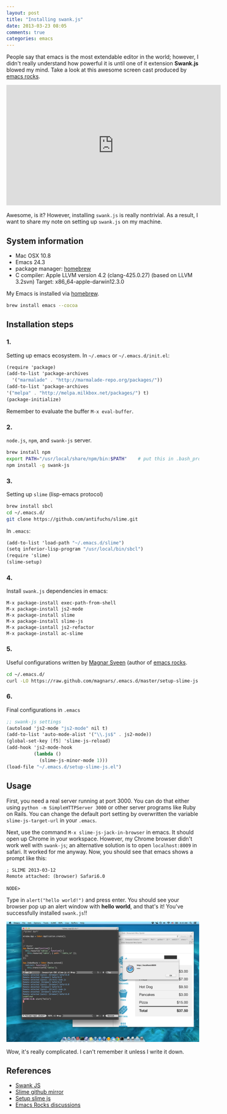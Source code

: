```yaml
---
layout: post
title: "Installing swank.js"
date: 2013-03-23 08:05
comments: true
categories: emacs
---
```


People say that emacs is the most extendable editor in the world; however, I didn't really understand how powerful it is until one of it extension **Swank.js** blowed my mind. Take a look at this awesome screen cast produced by [emacs rocks][emacs rocks].

<iframe width="560" height="315" src="http://www.youtube.com/embed/qwtVtcQQfqc" frameborder="0" allowfullscreen></iframe>

<!--more-->

Awesome, is it? However, installing `swank.js` is really nontrivial. As a result, I want to share my note on setting up `swank.js` on my machine.

System information
------------------

* Mac OSX 10.8
* Emacs 24.3
* package manager: [homebrew][homebrew]
* C compiler: Apple LLVM version 4.2 (clang-425.0.27) (based on LLVM 3.2svn) Target: x86_64-apple-darwin12.3.0

My Emacs is installed via [homebrew][homebrew].

```sh
brew install emacs --cocoa
```

Installation steps
------------------

### 1. 
Setting up emacs ecosystem. In `~/.emacs` or `~/.emacs.d/init.el`:

```scm
(require 'package)
(add-to-list 'package-archives
  '("marmalade" . "http://marmalade-repo.org/packages/"))
(add-to-list 'package-archives
'("melpa" . "http://melpa.milkbox.net/packages/") t)
(package-initialize)
```

Remember to evaluate the buffer `M-x eval-buffer`.

### 2. 
`node.js`, `npm`, and `swank-js` server.

```sh
brew install npm
export PATH="/usr/local/share/npm/bin:$PATH"    # put this in .bash_profile
npm install -g swank-js
```

### 3. 
Setting up `slime` (lisp-emacs protocol)

```sh
brew install sbcl
cd ~/.emacs.d/
git clone https://github.com/antifuchs/slime.git
```

In `.emacs`:

```scm
(add-to-list 'load-path "~/.emacs.d/slime")
(setq inferior-lisp-program "/usr/local/bin/sbcl")
(require 'slime)
(slime-setup)
```

### 4. 
Install `swank.js` dependencies in emacs:

~~~
M-x package-install exec-path-from-shell
M-x package-install js2-mode
M-x package-install slime
M-x package-install slime-js
M-x package-isntall js2-refactor
M-x package-install ac-slime
~~~

### 5. 
Useful configurations written by [Magnar Sveen](https://github.com/magnars) (author of [emacs rocks][emacs rocks].

```sh
cd ~/.emacs.d/
curl -LO https://raw.github.com/magnars/.emacs.d/master/setup-slime-js.el
```

### 6. 
Final configurations in `.emacs`

```scm
;; swank-js settings
(autoload 'js2-mode "js2-mode" nil t)
(add-to-list 'auto-mode-alist '("\\.js$" . js2-mode))
(global-set-key [f5] 'slime-js-reload)
(add-hook 'js2-mode-hook
          (lambda ()
            (slime-js-minor-mode 1)))
(load-file "~/.emacs.d/setup-slime-js.el")
```

Usage
-----

First, you need a real server running at port 3000. You can do that either using `python -m SimpleHTTPServer 3000` or other server programs like Ruby on Rails. You can change the default port setting by overwritten the variable `slime-js-target-url` in your `.emacs`.

Next, use the command `M-x slime-js-jack-in-browser` in emacs. It should open up Chrome in your workspace. However, my Chrome browser didn't work well with `swank-js`; an alternative solution is to open `localhost:8009` in safari. It worked for me anyway. Now, you should see that emacs shows a prompt like this:

~~~
; SLIME 2013-03-12
Remote attached: (browser) Safari6.0
 
NODE> 
~~~

Type in `alert("hello world!")` and press enter. You should see your browser pop up an alert window with **hello world**, and that's it! You've successfully installed `swank.js`!!

![Swank JS Screenshot](/images/emacs/swank-js-screenshot-50.png)


Wow, it's really complicated. I can't remember it unless I write it down.


References
----------

* [Swank JS](https://github.com/swank-js/swank-js)
* [Slime github mirror](https://github.com/antifuchs/slime)
* [Setup slime js](https://github.com/magnars/.emacs.d/blob/master/setup-slime-js.el)
* [Emacs Rocks discussions](http://emacsrocks.com/e11.html)

[emacs rocks]: http://emacsrocks.com
[homebrew]: http://mxcl.github.com/homebrew/
